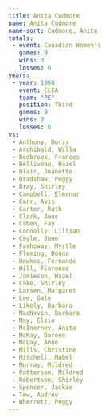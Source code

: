 ```yaml
---
title: Anita Cudmore
name: Anita Cudmore
name-sort: Cudmore, Anita
totals:
 - event: Canadian Women's
   games: 9
   wins: 3
   losses: 6
years:
 - year: 1968
   event: CLCA
   team: "PE"
   position: Third
   games: 9
   wins: 3
   losses: 6
vs:
 - Anthony, Doris
 - Archibald, Willa
 - Bedbrook, Frances
 - Belliveau, Hazel
 - Blair, Jeanette
 - Bradshaw, Peggy
 - Bray, Shirley
 - Campbell, Eleanor
 - Carr, Avis
 - Carter, Ruth
 - Clark, June
 - Coben, Fay
 - Connolly, Lillian
 - Coyle, June
 - Fashoway, Myrtle
 - Fleming, Donna
 - Hawkes, Fernande
 - Hill, Florence
 - Jamieson, Hazel
 - Lake, Shirley
 - Larsen, Margaret
 - Lee, Gale
 - Likely, Barbara
 - MacNevin, Barbara
 - May, Elsie
 - McInerney, Anita
 - McKay, Doreen
 - McLay, Anne
 - Mills, Christine
 - Mitchell, Mabel
 - Murray, Mildred
 - Patterson, Mildred
 - Robertson, Shirley
 - Spencer, Jackie
 - Tew, Audrey
 - Wherrett, Peggy
---
```

